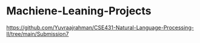 # Machiene-Leaning-Projects

https://github.com/Yuvraajrahman/CSE431-Natural-Language-Processing-II/tree/main/Submission7
